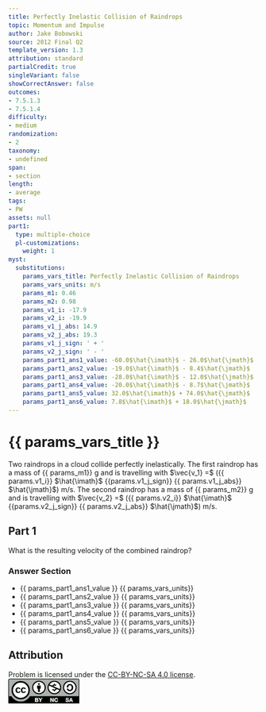 ```yaml
---
title: Perfectly Inelastic Collision of Raindrops
topic: Momentum and Impulse
author: Jake Bobowski
source: 2012 Final Q2
template_version: 1.3
attribution: standard
partialCredit: true
singleVariant: false
showCorrectAnswer: false
outcomes:
- 7.5.1.3
- 7.5.1.4
difficulty:
- medium
randomization:
- 2
taxonomy:
- undefined
span:
- section
length:
- average
tags:
- PW
assets: null
part1:
  type: multiple-choice
  pl-customizations:
    weight: 1
myst:
  substitutions:
    params_vars_title: Perfectly Inelastic Collision of Raindrops
    params_vars_units: m/s
    params_m1: 0.46
    params_m2: 0.98
    params_v1_i: -17.9
    params_v2_i: -19.9
    params_v1_j_abs: 14.9
    params_v2_j_abs: 19.3
    params_v1_j_sign: ' + '
    params_v2_j_sign: ' - '
    params_part1_ans1_value: -60.0$\hat{\imath}$ - 26.0$\hat{\jmath}$
    params_part1_ans2_value: -19.0$\hat{\imath}$ - 8.4$\hat{\jmath}$
    params_part1_ans3_value: -28.0$\hat{\imath}$ - 12.0$\hat{\jmath}$
    params_part1_ans4_value: -20.0$\hat{\imath}$ - 8.7$\hat{\jmath}$
    params_part1_ans5_value: 32.0$\hat{\imath}$ + 74.0$\hat{\jmath}$
    params_part1_ans6_value: 7.8$\hat{\imath}$ + 18.0$\hat{\jmath}$
---
```

# {{ params_vars_title }}
Two raindrops in a cloud collide perfectly inelastically. The first raindrop has a mass of {{ params_m1}} g and is travelling with $\vec{v_1} =$ ({{ params.v1_i}} $\hat{\imath}$ {{params.v1_j_sign}} {{ params.v1_j_abs}} $\hat{\jmath}$) m/s.
The second raindrop has a mass of {{ params_m2}} g and is travelling with $\vec{v_2} =$ ({{ params.v2_i}} $\hat{\imath}$ {{params.v2_j_sign}} {{ params.v2_j_abs}} $\hat{\jmath}$) m/s.

## Part 1

What is the resulting velocity of the combined raindrop?

### Answer Section

- {{ params_part1_ans1_value }} {{ params_vars_units}}
- {{ params_part1_ans2_value }} {{ params_vars_units}}
- {{ params_part1_ans3_value }} {{ params_vars_units}}
- {{ params_part1_ans4_value }} {{ params_vars_units}}
- {{ params_part1_ans5_value }} {{ params_vars_units}}
- {{ params_part1_ans6_value }} {{ params_vars_units}}

## Attribution

Problem is licensed under the [CC-BY-NC-SA 4.0 license](https://creativecommons.org/licenses/by-nc-sa/4.0/).<br> ![The Creative Commons 4.0 license requiring attribution-BY, non-commercial-NC, and share-alike-SA license.](https://raw.githubusercontent.com/firasm/bits/master/by-nc-sa.png)